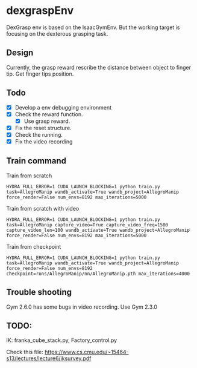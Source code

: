 # dexgraspEnv

DexGrasp env is based on the IsaacGymEnv. But the working target is focusing on the dexterous grasping task.

## Design

Currently, the grasp reward rescribe the distance between object to finger tip. Get finger tips position.

## Todo

- [x] Develop a env debugging environment
- [x] Check the reward function.
	- [x] Use grasp reward.
- [x] Fix the reset structure.
- [x] Check the running.
- [x] Fix the video recording

## Train command

Train from scratch

```
HYDRA_FULL_ERROR=1 CUDA_LAUNCH_BLOCKING=1 python train.py task=AllegroManip wandb_activate=True wandb_project=AllegroManip force_render=False num_envs=8192 max_iterations=5000
```

Train from scratch with video

```
HYDRA_FULL_ERROR=1 CUDA_LAUNCH_BLOCKING=1 python train.py task=AllegroManip capture_video=True capture_video_freq=1500 capture_video_len=100 wandb_activate=True wandb_project=AllegroManip force_render=False num_envs=8192 max_iterations=5000
```

Train from checkpoint

```
HYDRA_FULL_ERROR=1 CUDA_LAUNCH_BLOCKING=1 python train.py task=AllegroManip wandb_activate=True wandb_project=AllegroManip force_render=False num_envs=8192 checkpoint=runs/AllegroManip/nn/AllegroManip.pth max_iterations=4000
```


## Trouble shooting
Gym 2.6.0 has some bugs in video recording. Use Gym 2.3.0

## TODO:

IK: franka_cube_stack.py, Factory_control.py

Check this file: https://www.cs.cmu.edu/~15464-s13/lectures/lecture6/iksurvey.pdf

